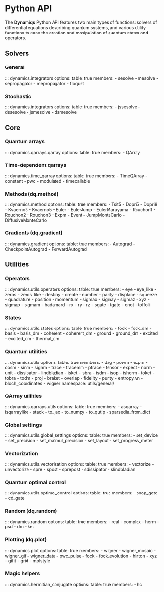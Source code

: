 # Python API

The **Dynamiqs** Python API features two main types of functions: solvers of differential equations describing quantum systems, and various utility functions to ease the creation and manipulation of quantum states and operators.

## Solvers

### General

::: dynamiqs.integrators
    options:
        table: true
        members:
        - sesolve
        - mesolve
        - sepropagator
        - mepropagator
        - floquet

### Stochastic

::: dynamiqs.integrators
    options:
        table: true
        members:
        - jssesolve
        - dssesolve
        - jsmesolve
        - dsmesolve

## Core

### Quantum arrays

::: dynamiqs.qarrays.qarray
    options:
        table: true
        members:
        - QArray

### Time-dependent qarrays

::: dynamiqs.time_qarray
    options:
        table: true
        members:
        - TimeQArray
        - constant
        - pwc
        - modulated
        - timecallable

### Methods (dq.method)

::: dynamiqs.method
    options:
        table: true
        members:
        - Tsit5
        - Dopri5
        - Dopri8
        - Kvaerno3
        - Kvaerno5
        - Euler
        - EulerJump
        - EulerMaruyama
        - Rouchon1
        - Rouchon2
        - Rouchon3
        - Expm
        - Event
        - JumpMonteCarlo
        - DiffusiveMonteCarlo

### Gradients (dq.gradient)

::: dynamiqs.gradient
    options:
        table: true
        members:
        - Autograd
        - CheckpointAutograd
        - ForwardAutograd

## Utilities

### Operators

::: dynamiqs.utils.operators
    options:
        table: true
        members:
        - eye
        - eye_like
        - zeros
        - zeros_like
        - destroy
        - create
        - number
        - parity
        - displace
        - squeeze
        - quadrature
        - position
        - momentum
        - sigmax
        - sigmay
        - sigmaz
        - xyz
        - sigmap
        - sigmam
        - hadamard
        - rx
        - ry
        - rz
        - sgate
        - tgate
        - cnot
        - toffoli


### States

::: dynamiqs.utils.states
    options:
        table: true
        members:
        - fock
        - fock_dm
        - basis
        - basis_dm
        - coherent
        - coherent_dm
        - ground
        - ground_dm
        - excited
        - excited_dm
        - thermal_dm


### Quantum utilities

::: dynamiqs.utils
    options:
        table: true
        members:
        - dag
        - powm
        - expm
        - cosm
        - sinm
        - signm
        - trace
        - tracemm
        - ptrace
        - tensor
        - expect
        - norm
        - unit
        - dissipator
        - lindbladian
        - isket
        - isbra
        - isdm
        - isop
        - isherm
        - toket
        - tobra
        - todm
        - proj
        - braket
        - overlap
        - fidelity
        - purity
        - entropy_vn
        - bloch_coordinates
        - wigner
        namespace: utils/general/


### QArray utilities

::: dynamiqs.qarrays.utils
    options:
        table: true
        members:
        - asqarray
        - isqarraylike
        - stack
        - to_jax
        - to_numpy
        - to_qutip
        - sparsedia_from_dict

### Global settings

::: dynamiqs.utils.global_settings
    options:
        table: true
        members:
        - set_device
        - set_precision
        - set_matmul_precision
        - set_layout
        - set_progress_meter


### Vectorization

::: dynamiqs.utils.vectorization
    options:
        table: true
        members:
        - vectorize
        - unvectorize
        - spre
        - spost
        - sprepost
        - sdissipator
        - slindbladian


### Quantum optimal control

::: dynamiqs.utils.optimal_control
    options:
        table: true
        members:
        - snap_gate
        - cd_gate


### Random (dq.random)

::: dynamiqs.random
    options:
        table: true
        members:
        - real
        - complex
        - herm
        - psd
        - dm
        - ket


### Plotting (dq.plot)

::: dynamiqs.plot
    options:
        table: true
        members:
        - wigner
        - wigner_mosaic
        - wigner_gif
        - wigner_data
        - pwc_pulse
        - fock
        - fock_evolution
        - hinton
        - xyz
        - gifit
        - grid
        - mplstyle

### Magic helpers

::: dynamiqs.hermitian_conjugate
    options:
        table: true
        members:
        - hc
